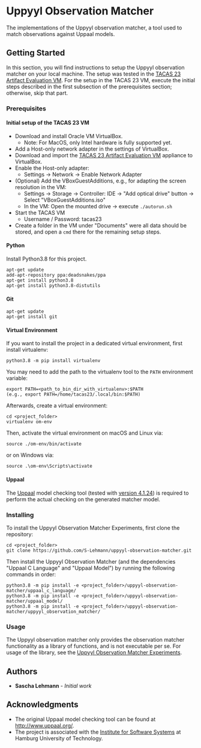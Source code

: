 # Uppyyl Observation Matcher

The implementations of the Uppyyl observation matcher, a tool used to match observations against Uppaal models.

## Getting Started

In this section, you will find instructions to setup the Uppyyl observation matcher on your local machine.
The setup was tested in the [TACAS 23 Artifact Evaluation VM](https://zenodo.org/records/7113223).
For the setup in the TACAS 23 VM, execute the initial steps described in the first subsection of the prerequisites section;
otherwise, skip that part.

### Prerequisites

#### Initial setup of the TACAS 23 VM
- Download and install Oracle VM VirtualBox.
  - Note: For MacOS, only Intel hardware is fully supported yet.
- Add a Host-only network adapter in the settings of VirtualBox.
- Download and import the [TACAS 23 Artifact Evaluation VM](https://zenodo.org/records/7113223) appliance to VirtualBox.
- Enable the Host-only adapter:
  - Settings -> Network -> Enable Network Adapter
- (Optional) Add the VBoxGuestAdditions, e.g., for adapting the screen resolution in the VM:
  - Settings -> Storage -> Controller: IDE -> "Add optical drive" button -> Select "VBoxGuestAdditions.iso"
  - In the VM: Open the mounted drive -> execute `./autorun.sh`
- Start the TACAS VM
  - Username / Password: tacas23
- Create a folder in the VM under "Documents" were all data should be stored, and open a `cmd` there for the remaining setup steps.

#### Python

Install Python3.8 for this project.
```
apt-get update
add-apt-repository ppa:deadsnakes/ppa
apt-get install python3.8
apt-get install python3.8-distutils
```

#### Git
```
apt-get update
apt-get install git
```

#### Virtual Environment

If you want to install the project in a dedicated virtual environment, first install virtualenv:
```
python3.8 -m pip install virtualenv
```

You may need to add the path to the virtualenv tool to the `PATH` environment variable:
```
export PATH=<path_to_bin_dir_with_virtualenv>:$PATH
(e.g., export PATH=/home/tacas23/.local/bin:$PATH)
```


Afterwards, create a virtual environment:

```
cd <project_folder>
virtualenv om-env
```

Then, activate the virtual environment on macOS and Linux via:

```
source ./om-env/bin/activate
```

or on Windows via:

```
source .\om-env\Scripts\activate
```

#### Uppaal

The [Uppaal](https://www.uppaal.org/) model checking tool (tested with [version 4.1.24](https://uppaal.org/downloads/other/#uppaal-41)) is required to perform the actual checking on the generated matcher model.

### Installing

To install the Uppyyl Observation Matcher Experiments, first clone the repository:
```
cd <project_folder>
git clone https://github.com/S-Lehmann/uppyyl-observation-matcher.git
```

Then install the Uppyyl Observation Matcher (and the dependencies "Uppaal C Language" and "Uppaal Model") by running the following commands in order:

```
python3.8 -m pip install -e <project_folder>/uppyyl-observation-matcher/uppaal_c_language/
python3.8 -m pip install -e <project_folder>/uppyyl-observation-matcher/uppaal_model/
python3.8 -m pip install -e <project_folder>/uppyyl-observation-matcher/uppyyl_observation_matcher/
```

### Usage

The Uppyyl observation matcher only provides the observation matcher functionality as a library of functions, and is not executable per se.
For usage of the library, see the [Uppyyl Observation Matcher Experiments](https://github.com/S-Lehmann/uppyyl-observation-matcher-experiments).

## Authors

* **Sascha Lehmann** - *Initial work*


## Acknowledgments

* The original Uppaal model checking tool can be found at http://www.uppaal.org/.
* The project is associated with the [Institute for Software Systems](https://www.tuhh.de/sts) at Hamburg University of Technology.
